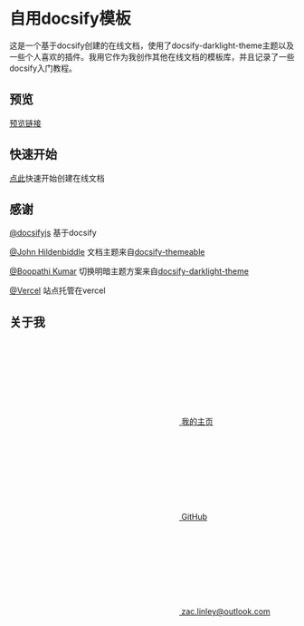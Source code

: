 # 自用docsify模板

这是一个基于docsify创建的在线文档，使用了docsify-darklight-theme主题以及一些个人喜欢的插件。我用它作为我创作其他在线文档的模板库，并且记录了一些docsify入门教程。

## 预览

[预览链接](https://doc.lzxblog.top)

## 快速开始

[点此](md/quickstart.md)快速开始创建在线文档

## 感谢

[@docsifyjs](https://github.com/docsifyjs/docsify) 基于docsify

[@John Hildenbiddle](https://github.com/jhildenbiddle) 文档主题来自[docsify-themeable](https://jhildenbiddle.github.io/docsify-themeable/#/)

[@Boopathi Kumar](https://github.com/boopathikumar018) 切换明暗主题方案来自[docsify-darklight-theme](https://docsify-darklight-theme.boopathikumar.me/#/docsifyThemeable)

[@Vercel](https://vercel.com/) 站点托管在vercel

## 关于我

[<svg class="iconsidebar" aria-hidden="true">
    <use xlink:href="#icon-slack-hash"></use>
</svg> 我的主页](https://lzxblog.top)

[<svg class="iconsidebar" aria-hidden="true">
    <use xlink:href="#icon-github1"></use>
</svg> GitHub](https://github.com/Zac-Linley)

[<svg class="iconsidebar" aria-hidden="true">
    <use xlink:href="#icon-envelope"></use>
</svg> zac.linley@outlook.com](mailto:zac.linley@outlook.com)

